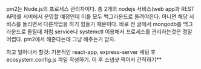 pm2는 Node.js의 프로세스 관리자이다. 총 2개의 nodejs 서비스(web app과 REST API)를 서버에서 운영할 예정인데 이를 모두 백그라운드로 돌려야한다. 
아니면 해당 서비스를 돌리면서 다른작업을 하기 힘들기 때문이다. 바로 전 글에서 mongodb를 백그라운드로 돌릴때 처럼 service나 systemctl 이용해서 프로세스를 관리하는것은 정말 어렵다. pm2에서 해준다는데 그냥 해주는거 받자.

자고 일어나서 할것: 기본적인 react-app, express-server 세팅 후 ecosystem.config.js 파일 작성하기.
이 후 스냅샷 찍어서 간직하기**


